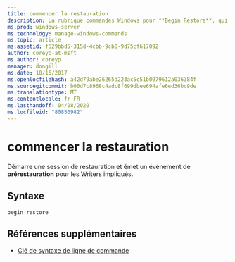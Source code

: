 ```yaml
---
title: commencer la restauration
description: La rubrique commandes Windows pour **Begin Restore**, qui démarre une session de restauration et envoie un événement de prérestauration aux Writers impliqués.
ms.prod: windows-server
ms.technology: manage-windows-commands
ms.topic: article
ms.assetid: f629bbd5-315d-4cbb-9cb0-9d75cf617092
author: coreyp-at-msft
ms.author: coreyp
manager: dongill
ms.date: 10/16/2017
ms.openlocfilehash: a42d79abe26265d223ac5c51b0979612a036384f
ms.sourcegitcommit: b00d7c8968c4adc8f699dbee694afe6ed36bc9de
ms.translationtype: MT
ms.contentlocale: fr-FR
ms.lasthandoff: 04/08/2020
ms.locfileid: "80850982"
---
```

# <a name="begin-restore"></a>commencer la restauration

Démarre une session de restauration et émet un événement de **prérestauration** pour les Writers impliqués.

## <a name="syntax"></a>Syntaxe

```
begin restore
```

## <a name="additional-references"></a>Références supplémentaires

- [Clé de syntaxe de ligne de commande](command-line-syntax-key.md)